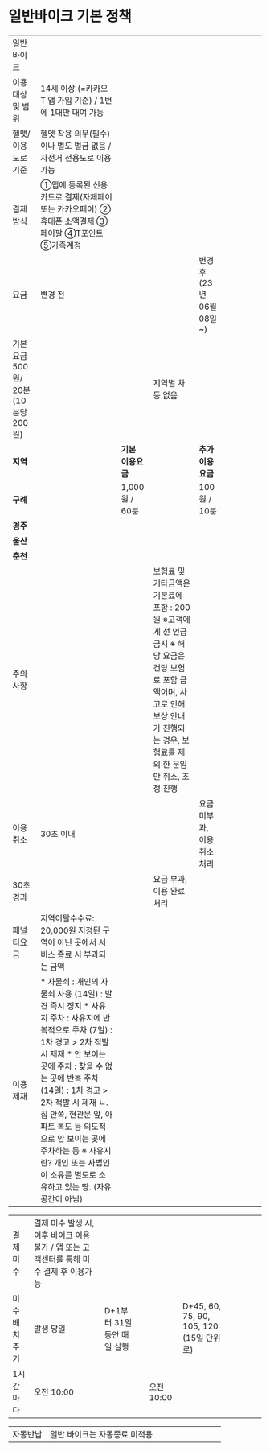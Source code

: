 # 일반바이크 기본 정책

|  |  |  |  |  |  |  |  |  |  |
| --- | --- | --- | --- | --- | --- | --- | --- | --- | --- |
| 일반 바이크 | | | | | | | | | |
| 이용대상 및 범위 | 14세 이상 (=카카오 T 앱 가입 기준) / 1번에 1대만 대여 가능 | | | | | | | | |
| 헬맷/이용 도로기준 | 헬멧 착용 의무(필수)이나 별도 벌금 없음 / 자전거 전용도로 이용 가능 | | | | | | | | |
| 결제 방식 | ①앱에 등록된 신용카드로 결제(자체페이 또는 카카오페이) ②휴대폰 소액결제 ③페이팔 ④T포인트 ⑤가족계정 | | | | | | | | |
| 요금 | 변경 전 | | | 변경 후(23년 06월 08일~) | | | | | |
| 기본요금 500원/ 20분 (10분당 200원) | | | 지역별 차등 없음 | | | | | |
| **지역** | | **기본 이용요금** | | **추가 이용 요금** | |
| **구례** | | 1,000원 / 60분 | | 100원 / 10분 | |
| **경주** | |
| **울산** | |
| **춘천** | |
| 주의사항 | | | 보험료 및 기타금액은 기본료에 포함 : 200원 ※고객에게 선 언급 금지 ※ 해당 요금은 건당 보험료 포함 금액이며, 사고로 인해 보상 안내가 진행되는 경우, 보험료를 제외 한 운임만 취소, 조정 진행 | | | | | |
| 이용 취소 | 30초 이내 | | | 요금 미부과, 이용 취소 처리 | | | | | |
| 30초 경과 | | | 요금 부과, 이용 완료 처리 | | | | | |
| 패널티요금 | 지역이탈수수료: 20,000원 지정된 구역이 아닌 곳에서 서비스 종료 시 부과되는 금액 | | | | | | | | |
| 이용제재 | \* 자물쇠 : 개인의 자물쇠 사용 (14일) : 발견 즉시 정지 \* 사유지 주차 : 사유지에 반복적으로 주차 (7일) : 1차 경고 > 2차 적발 시 제재 \* 안 보이는 곳에 주차 : 찾을 수 없는 곳에 반복 주차 (14일) : 1차 경고 > 2차 적발 시 제재 ㄴ.집 안쪽, 현관문 앞, 아파트 복도 등 의도적으로 안 보이는 곳에 주차하는 등  ※ 사유지란? 개인 또는 사법인이 소유를 별도로 소유하고 있는 땅. (자유 공간이 아님) | | | | | | | | |

|  |  |  |  |  |  |  |  |  |  |
| --- | --- | --- | --- | --- | --- | --- | --- | --- | --- |
| 결제 미수 | 결제 미수 발생 시, 이후 바이크 이용불가 / 앱 또는 고객센터를 통해 미수 결제 후 이용가능 | | | | | | | | |
| 미수 배치 주기 | 발생 당일 | D+1부터 31일 동안 매일 실행 | | | D+45, 60, 75, 90, 105, 120 (15일 단위로) | | | |
| 1시간 마다 | 오전 10:00 | | | 오전 10:00 | | | |

|  |  |  |  |  |  |  |  |  |  |
| --- | --- | --- | --- | --- | --- | --- | --- | --- | --- |
| 자동반납 | 일반 바이크는 자동종료 미적용 | | | | | | | | |